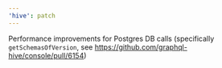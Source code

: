 ```yaml
---
'hive': patch
---
```


Performance improvements for Postgres DB calls (specifically `getSchemasOfVersion`, see
https://github.com/graphql-hive/console/pull/6154)
